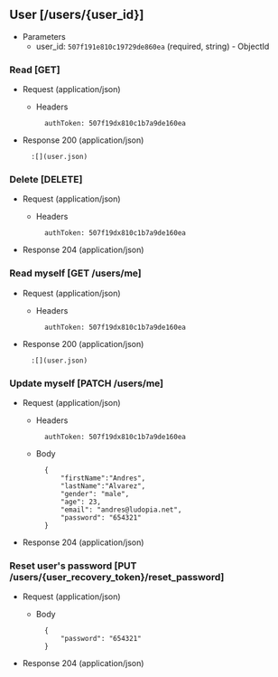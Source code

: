 ## User [/users/{user_id}]

+ Parameters
    + user_id: `507f191e810c19729de860ea` (required, string) - ObjectId

### Read [GET]

+ Request (application/json)

    + Headers

            authToken: 507f19dx810c1b7a9de160ea

+ Response 200 (application/json)

        :[](user.json)

### Delete [DELETE]

+ Request (application/json)

    + Headers

            authToken: 507f19dx810c1b7a9de160ea

+ Response 204 (application/json)

### Read myself [GET /users/me]

+ Request (application/json)

    + Headers

            authToken: 507f19dx810c1b7a9de160ea

+ Response 200 (application/json)

        :[](user.json)

### Update myself [PATCH /users/me]

+ Request (application/json)

    + Headers

            authToken: 507f19dx810c1b7a9de160ea

    + Body

            {
                "firstName":"Andres",
                "lastName":"Alvarez",
                "gender": "male",
                "age": 23,
                "email": "andres@ludopia.net",
                "password": "654321"
            }

+ Response 204 (application/json)

### Reset user's password [PUT /users/{user_recovery_token}/reset_password]

+ Request (application/json)

    + Body

            {
                "password": "654321"
            }

+ Response 204 (application/json)
